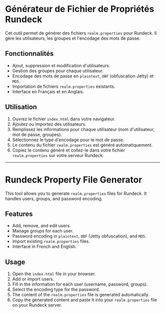 # Générateur de Fichier de Propriétés Rundeck

Cet outil permet de générer des fichiers `realm.properties` pour Rundeck. Il gère les utilisateurs, les groupes et l'encodage des mots de passe.

## Fonctionnalités

- Ajout, suppression et modification d'utilisateurs.
- Gestion des groupes pour chaque utilisateur.
- Encodage des mots de passe en `plaintext`, `OBF` (obfuscation Jetty) et `MD5`.
- Importation de fichiers `realm.properties` existants.
- Interface en Français et en Anglais.

## Utilisation

1. Ouvrez le fichier `index.html` dans votre navigateur.
2. Ajoutez ou importez des utilisateurs.
3. Remplissez les informations pour chaque utilisateur (nom d'utilisateur, mot de passe, groupes).
4. Sélectionnez le type d'encodage pour le mot de passe.
5. Le contenu du fichier `realm.properties` est généré automatiquement.
6. Copiez le contenu généré et collez-le dans votre fichier `realm.properties` sur votre serveur Rundeck.

---

# Rundeck Property File Generator

This tool allows you to generate `realm.properties` files for Rundeck. It handles users, groups, and password encoding.

## Features

- Add, remove, and edit users.
- Manage groups for each user.
- Password encoding in `plaintext`, `OBF` (Jetty obfuscation), and `MD5`.
- Import existing `realm.properties` files.
- Interface in French and English.

## Usage

1. Open the `index.html` file in your browser.
2. Add or import users.
3. Fill in the information for each user (username, password, groups).
4. Select the encoding type for the password.
5. The content of the `realm.properties` file is generated automatically.
6. Copy the generated content and paste it into your `realm.properties` file on your Rundeck server.